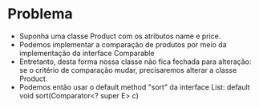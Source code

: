 # Problema
- Suponha uma classe Product com os atributos name e price.
- Podemos implementar a comparação de produtos por meio da 
implementação da interface Comparable<Product>
- Entretanto, desta forma nossa classe não fica fechada para 
alteração: se o critério de comparação mudar, precisaremos 
alterar a classe Product.
- Podemos então usar o default method "sort" da interface List:
default void sort(Comparator<? super E> c)
